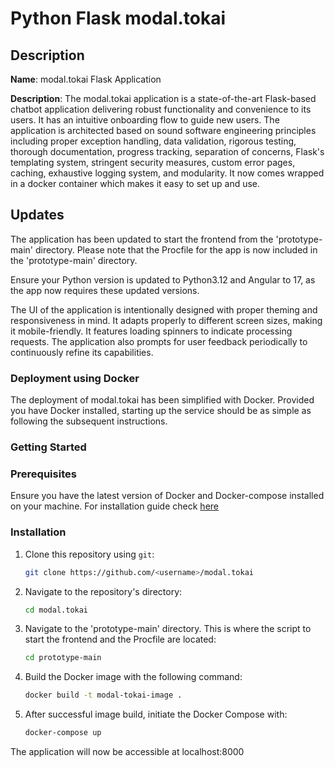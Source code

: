 # Python Flask modal.tokai

## Description

**Name**: modal.tokai Flask Application

**Description**: The modal.tokai application is a state-of-the-art Flask-based chatbot application delivering robust functionality and convenience to its users. It has an intuitive onboarding flow to guide new users. The application is architected based on sound software engineering principles including proper exception handling, data validation, rigorous testing, thorough documentation, progress tracking, separation of concerns, Flask's templating system, stringent security measures, custom error pages, caching, exhaustive logging system, and modularity. It now comes wrapped in a docker container which makes it easy to set up and use.

## Updates

The application has been updated to start the frontend from the 'prototype-main' directory. Please note that the Procfile for the app is now included in the 'prototype-main' directory. 

Ensure your Python version is updated to Python3.12 and Angular to 17, as the app now requires these updated versions. 

The UI of the application is intentionally designed with proper theming and responsiveness in mind. It adapts properly to different screen sizes, making it mobile-friendly. It features loading spinners to indicate processing requests. The application also prompts for user feedback periodically to continuously refine its capabilities.

### Deployment using Docker

The deployment of modal.tokai has been simplified with Docker. Provided you have Docker installed, starting up the service should be as simple as following the subsequent instructions.

### Getting Started

### Prerequisites

Ensure you have the latest version of Docker and Docker-compose installed on your machine. For installation guide check [here](https://docs.docker.com/install/)

### Installation

1. Clone this repository using `git`:
    ```bash
    git clone https://github.com/<username>/modal.tokai
    ```

2. Navigate to the repository's directory:
    ```bash
    cd modal.tokai
    ```

3. Navigate to the 'prototype-main' directory. This is where the script to start the frontend and the Procfile are located:
    ```bash
    cd prototype-main
    ```

4. Build the Docker image with the following command:
    ```bash
    docker build -t modal-tokai-image .
    ```

5. After successful image build, initiate the Docker Compose with:
    ```bash
    docker-compose up
    ```

The application will now be accessible at localhost:8000

<!--- Rest of original content remains here --->